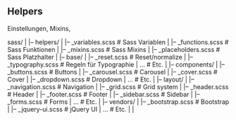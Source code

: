 


## Helpers

Einstellungen, Mixins, 


sass/
|
|– helpers/
|   |– _variables.scss    # Sass Variablen
|   |– _functions.scss    # Sass Funktionen
|   |– _mixins.scss       # Sass Mixins
|   |– _placeholders.scss # Sass Platzhalter
|
|– base/
|   |– _reset.scss        # Reset/normalize
|   |– _typography.scss   # Regeln für Typographie
|   …                     # Etc.
|
|– components/
|   |– _buttons.scss      # Buttons
|   |– _carousel.scss     # Carousel
|   |– _cover.scss        # Cover
|   |– _dropdown.scss     # Dropdown
|   …                     # Etc.
|
|– layout/
|   |– _navigation.scss   # Navigation
|   |– _grid.scss         # Grid system
|   |– _header.scss       # Header
|   |– _footer.scss       # Footer
|   |– _sidebar.scss      # Sidebar
|   |– _forms.scss        # Forms
|   …                     # Etc.
|
|– vendors/
|   |– _bootstrap.scss    # Bootstrap
|   |– _jquery-ui.scss    # jQuery UI
|   …                     # Etc.
|
|
